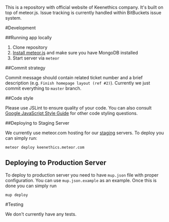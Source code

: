 This is a repository with official website of Keenethics company. It's built on top of
meteor.js. Issue tracking is currently handled within BitBuckets issue system.

#Development

##Running app locally

1. Clone repository
2. [Install meteor.js](https://www.meteor.com/install) and make sure you have MongoDB installed
3. Start server via ```meteor```

##Commit strategy

Commit message should contain related ticket number and a brief description (e.g.
`Finish homepage layout (ref #2)`). Currently we just commit everything to `master` branch.

##Code style

Please use JSLint to ensure quality of your code. You can also consult
[Google JavaScript Style Guide](http://google.github.io/styleguide/javascriptguide.xml) for other
code styling questions.

##Deploying to Staging Server

We currently use meteor.com hosting for our [staging](http://keenethics.meteor.com) servers.
To deploy you can simply run:

```
meteor deploy keenethics.meteor.com
```

## Deploying to Production Server

To deploy to production server you need to have `mup.json` file with proper configuration. You
can use `mup.json.example` as an example. Once this is done you can simply run

```
mup deploy
```

#Testing

We don't currently have any tests.
